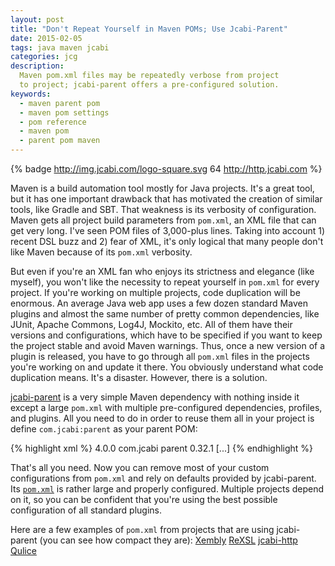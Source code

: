 ```yaml
---
layout: post
title: "Don't Repeat Yourself in Maven POMs; Use Jcabi-Parent"
date: 2015-02-05
tags: java maven jcabi
categories: jcg
description:
  Maven pom.xml files may be repeatedly verbose from project
  to project; jcabi-parent offers a pre-configured solution.
keywords:
  - maven parent pom
  - maven pom settings
  - pom reference
  - maven pom
  - parent pom maven
---
```


{% badge http://img.jcabi.com/logo-square.svg 64 http://http.jcabi.com %}

Maven is a build automation tool mostly for Java projects. It's a great
tool, but it has one important drawback that has motivated the creation
of similar tools, like Gradle and SBT. That weakness is its verbosity of configuration.
Maven gets all project build parameters from `pom.xml`, an XML
file that can get very long. I've seen POM files of 3,000-plus lines.
Taking into account 1) recent DSL buzz and 2) fear of XML, it's
only logical that many people don't like Maven because of its `pom.xml` verbosity.

But even if you're an XML fan who enjoys its strictness and elegance
(like myself), you won't like the necessity to repeat yourself in `pom.xml`
for every project. If you're working on multiple projects, code duplication
will be enormous. An average Java web app uses a few dozen standard Maven plugins
and almost the same number of pretty common dependencies, like
JUnit, Apache Commons, Log4J, Mockito, etc. All of them have their versions
and configurations, which have to be specified if you want to keep
the project stable and avoid Maven warnings. Thus, once a new version
of a plugin is released, you have to go through all `pom.xml` files in
the projects you're working on and update it there. You obviously understand
what code duplication means. It's a disaster. However, there is a solution.

<!--more-->

[jcabi-parent](http://parent.jcabi.com) is a very simple Maven dependency
with nothing inside it except a large `pom.xml` with multiple pre-configured
dependencies, profiles, and plugins. All you need to do in order to reuse them
all in your project is define `com.jcabi:parent` as your parent POM:

{% highlight xml %}
<project xmlns="http://maven.apache.org/POM/4.0.0"
  xmlns:xsi="http://www.w3.org/2001/XMLSchema-instance"
  xsi:schemaLocation="http://maven.apache.org/POM/4.0.0
    http://maven.apache.org/xsd/maven-4.0.0.xsd">
  <modelVersion>4.0.0</modelVersion>
  <parent>
    <groupId>com.jcabi</groupId>
    <artifactId>parent</artifactId>
    <!-- check the latest version at http://parent.jcabi.com -->
    <version>0.32.1</version>
  </parent>
  [...]
</project>
{% endhighlight %}

That's all you need. Now you can remove most of your custom configurations
from `pom.xml` and rely on defaults provided by jcabi-parent. Its
[`pom.xml`](https://github.com/jcabi/jcabi-parent/blob/master/pom.xml)
is rather large and properly configured. Multiple projects depend on it, so you
can be confident that you're using the best possible configuration of
all standard plugins.

Here are a few examples of `pom.xml` from projects that are using
jcabi-parent (you can see how compact they are):
[Xembly](https://github.com/yegor256/xembly/blob/master/pom.xml)
[ReXSL](https://github.com/yegor256/rexsl/blob/master/pom.xml)
[jcabi-http](https://github.com/jcabi/jcabi-http/blob/master/pom.xml)
[Qulice](https://github.com/teamed/qulice/blob/master/pom.xml)
